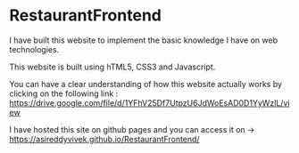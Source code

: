 # RestaurantFrontend

I have built this website to implement the basic knowledge I have on web technologies.

This website is built using hTML5, CSS3 and Javascript.

You can have a clear understanding of how this website actually works by clicking on the following link : https://drive.google.com/file/d/1YFhV25Df7UtpzU6JdWoEsAD0D1YyWzlL/view

I have hosted this site on github pages and you can access it on -> https://asireddyvivek.github.io/RestaurantFrontend/
